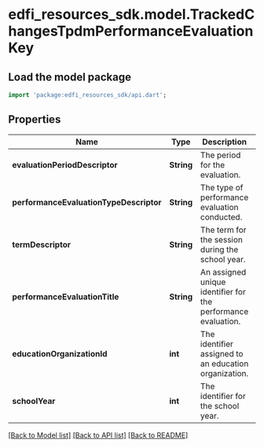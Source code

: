 # edfi_resources_sdk.model.TrackedChangesTpdmPerformanceEvaluationKey

## Load the model package
```dart
import 'package:edfi_resources_sdk/api.dart';
```

## Properties
Name | Type | Description | Notes
------------ | ------------- | ------------- | -------------
**evaluationPeriodDescriptor** | **String** | The period for the evaluation. | [optional] 
**performanceEvaluationTypeDescriptor** | **String** | The type of performance evaluation conducted. | [optional] 
**termDescriptor** | **String** | The term for the session during the school year. | [optional] 
**performanceEvaluationTitle** | **String** | An assigned unique identifier for the performance evaluation. | [optional] 
**educationOrganizationId** | **int** | The identifier assigned to an education organization. | [optional] 
**schoolYear** | **int** | The identifier for the school year. | [optional] 

[[Back to Model list]](../README.md#documentation-for-models) [[Back to API list]](../README.md#documentation-for-api-endpoints) [[Back to README]](../README.md)


